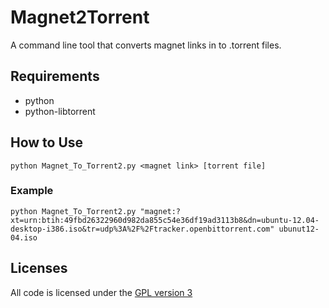# Magnet2Torrent

A command line tool that converts magnet links in to .torrent files.

## Requirements
* python
* python-libtorrent

## How to Use
`python Magnet_To_Torrent2.py <magnet link> [torrent file]`

### Example
`python Magnet_To_Torrent2.py "magnet:?xt=urn:btih:49fbd26322960d982da855c54e36df19ad3113b8&dn=ubuntu-12.04-desktop-i386.iso&tr=udp%3A%2F%2Ftracker.openbittorrent.com" ubunut12-04.iso`

## Licenses
All code is licensed under the [GPL version 3](http://www.gnu.org/licenses/gpl.html)
